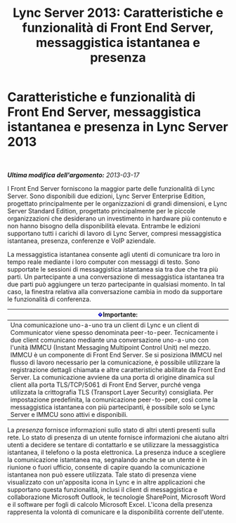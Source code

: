 ﻿---
title: 'Lync Server 2013: Caratteristiche e funzionalità di Front End Server, messaggistica istantanea e presenza'
TOCTitle: Caratteristiche e funzionalità di Front End Server, messaggistica istantanea e presenza
ms:assetid: 05b29536-dcd7-49b5-934a-2ebf20ddc45c
ms:mtpsurl: https://technet.microsoft.com/it-it/library/Gg398109(v=OCS.15)
ms:contentKeyID: 49299556
ms.date: 08/24/2015
mtps_version: v=OCS.15
ms.translationtype: HT
---

# Caratteristiche e funzionalità di Front End Server, messaggistica istantanea e presenza in Lync Server 2013

 

_**Ultima modifica dell'argomento:** 2013-03-17_

I Front End Server forniscono la maggior parte delle funzionalità di Lync Server. Sono disponibili due edizioni, Lync Server Enterprise Edition, progettato principalmente per le organizzazioni di grandi dimensioni, e Lync Server Standard Edition, progettato principalmente per le piccole organizzazioni che desiderano un investimento in hardware più contenuto e non hanno bisogno della disponibilità elevata. Entrambe le edizioni supportano tutti i carichi di lavoro di Lync Server, compresi messaggistica istantanea, presenza, conferenze e VoIP aziendale.

La messaggistica istantanea consente agli utenti di comunicare tra loro in tempo reale mediante i loro computer con messaggi di testo. Sono supportate le sessioni di messaggistica istantanea sia tra due che tra più parti. Un partecipante a una conversazione di messaggistica istantanea tra due parti può aggiungere un terzo partecipante in qualsiasi momento. In tal caso, la finestra relativa alla conversazione cambia in modo da supportare le funzionalità di conferenza.

<table>
<thead>
<tr class="header">
<th><img src="images/Gg412908.important(OCS.15).gif" title="important" alt="important" />Importante:</th>
</tr>
</thead>
<tbody>
<tr class="odd">
<td>Una comunicazione uno-a-uno tra un client di Lync e un client di Communicator viene spesso denominata peer-to-peer. Tecnicamente i due client comunicano mediante una conversazione uno-a-uno con l'unità IMMCU (Instant Messaging Multipoint Control Unit) nel mezzo. IMMCU è un componente di Front End Server. Se si posiziona IMMCU nel flusso di lavoro necessario per la comunicazione, è possibile utilizzare la registrazione dettagli chiamata e altre caratteristiche abilitate da Front End Server. La comunicazione avviene da una porta di origine dinamica sul client alla porta TLS/TCP/5061 di Front End Server, purché venga utilizzata la crittografia TLS (Transport Layer Security) consigliata. Per impostazione predefinita, la comunicazione peer-to-peer, così come la messaggistica istantanea con più partecipanti, è possibile solo se Lync Server e IMMCU sono attivi e disponibili.</td>
</tr>
</tbody>
</table>


La *presenza* fornisce informazioni sullo stato di altri utenti presenti sulla rete. Lo stato di presenza di un utente fornisce informazioni che aiutano altri utenti a decidere se tentare di contattarlo e se utilizzare la messaggistica istantanea, il telefono o la posta elettronica. La presenza induce a scegliere la comunicazione istantanea ma, segnalando anche se un utente è in riunione o fuori ufficio, consente di capire quando la comunicazione istantanea non può essere utilizzata. Tale stato di presenza viene visualizzato con un'apposita icona in Lync e in altre applicazioni che supportano questa funzionalità, inclusi il client di messaggistica e collaborazione Microsoft Outlook, le tecnologie SharePoint, Microsoft Word e il software per fogli di calcolo Microsoft Excel. L'icona della presenza rappresenta la volontà di comunicare e la disponibilità corrente dell'utente.

